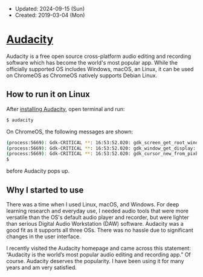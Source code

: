 * Updated: 2024-09-15 (Sun)
* Created: 2019-03-04 (Mon)

# [Audacity](https://www.audacityteam.org/)

Audacity is a free open source cross-platform audio editing and recording software which has become the world's most popular app. While the officially supported OS includes Windows, macOS, an Linux, it can be used on ChromeOS as ChromeOS natively supports Debian Linux.

## How to run it on Linux
After [installing Audacity](INSTALL.md), open terminal and run:
```bash
$ audacity
```
On ChromeOS, the following messages are shown:
```bash
(process:5669): Gdk-CRITICAL **: 16:53:52.020: gdk_screen_get_root_window: assertion 'GDK_IS_SCREEN (screen)' failed
(process:5669): Gdk-CRITICAL **: 16:53:52.020: gdk_window_get_display: assertion 'GDK_IS_WINDOW (window)' failed
(process:5669): Gdk-CRITICAL **: 16:53:52.020: gdk_cursor_new_from_pixbuf: assertion 'GDK_IS_DISPLAY (display)' failed
$
```
before Audacity pops up.


## Why I started to use 
There was a time when I used Linux, macOS, and Windows. For deep learning research and everyday use, I needed audio tools that were more versatile than the OS's default audio player and recorder, but were lighter than serious Digital Audio Workstation (DAW) software. Audacity was a good fit as it supports all three OSs. There was no hassle due to significant changes in the user interface. 

I recently visited the Audacity homepage and came across this statement: “Audacity is the world’s most popular audio editing and recording app.” Of course. Audacity deserves the popularity. I have been using it for many years and am very satisfied. 
